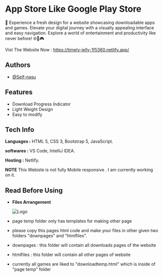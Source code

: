 
# App Store Like Google Play Store

🎯 Experience a fresh design for a website showcasing downloadable apps and games. Elevate your digital journey with a visually appealing interface and easy navigation. Explore a world of entertainment and productivity like never before! 🌐📱🎮

Vist The Website Now : https://timely-jelly-1f5360.netlify.app/
## Authors

- [@Self-nasu](https://www.github.com/Self-nasu)


## Features

- Download Progress Indicator 
- Light Weight Design 
- Easy to modify


## Tech Info

**Languages :** HTML 5, CSS 3, Bootstrap 5, JavaScript.

**softwares :** VS Code, IntelliJ IDEA.

**Hosting :** Netlify.

**NOTE** This Webiste is not fully Mobile responsive . I am currently working on it. 

## Read Before Using

- **Files Arrangement**

    ![Logo](https://media.discordapp.net/attachments/1115932883073376267/1115932950400335872/Screenshot_2023-06-07_144650.png?width=265&height=441)


- page temp folder only has templates for making other page

- please copy this pages html code and make your files in other given two folders "downpages" and "htmlfiles".

- downpages : this folder will contain all downloads pages of the website

- htmlfiles : this folder will contain all other pages of website

- currently all games are liked to "downloadtemp.html" which is inside of "page temp" folder
